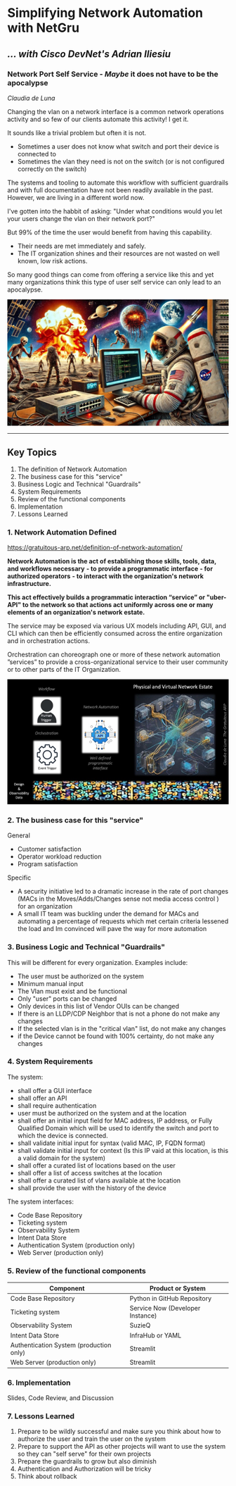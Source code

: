 # Simplifying Network Automation with NetGru
## *... with Cisco DevNet's **Adrian Iliesiu***

### Network Port Self Service - *Maybe* it does not have to be the apocalypse

*Claudia de Luna*

Changing the vlan on a network interface is a common network operations activity and so few of our clients automate this activity!  I get it.

It sounds like a trivial problem but often it is not.

- Sometimes a user does not know what switch and port their device is connected to
- Sometimes the vlan they need is not on the switch (or is not configured correctly on the switch)

The systems and tooling to automate this workflow with sufficient guardrails and with full documentation have not been readily available in the past.  However, we are living in a different world now.

I've gotten into the habbit of asking: 
"Under what conditions would you let your users change the vlan on their network port?"

But 99% of the time the user would benefit from having this capability. 

- Their needs are met immediately and safely.  
- The IT organization shines and their resources are not wasted on well known, low risk actions.  

So many good things can come from offering a service like this and yet many organizations think this type of user self service can only lead to an apocalypse.

![astro1](images/astro1up.jpg)

---

## Key Topics

1. The definition of Network Automation
2. The business case for this "service"
3. Business Logic and Technical "Guardrails"
4. System Requirements
5. Review of the functional components 
6. Implementation
7. Lessons Learned

### 1. Network Automation Defined

https://gratuitous-arp.net/definition-of-network-automation/

**Network Automation is the act of establishing those skills, tools, data, and workflows necessary**
**- to provide a programmatic interface** 
**- for authorized operators** 
**- to interact with the organization's network infrastructure.**

**This act effectively builds a programmatic interaction “service” or "uber-API" to the network so that actions act uniformly across one or many elements of an organization's network estate.**

The service may be exposed via various UX models including API, GUI, and CLI which can then be efficiently consumed across the entire organization and in orchestration actions.

Orchestration can choreograph one or more of these network automation ”services” to provide a cross-organizational service to their user community or to other parts of the IT Organization.



![WhatIsNetworkAutomation](images/WhatIsNetworkAutomation.jpg)

### 2. The business case for this "service"

General

- Customer satisfaction
- Operator workload reduction
- Program satisfaction

Specific

- A security initiative led to a dramatic increase in the rate of port changes (MACs in the Moves/Adds/Changes sense not media access control ) for an organization
- A small IT team was buckling under the demand for MACs and automating a percentage of requests which met certain criteria lessened the load and Im convinced will pave the way for more automation


### 3. Business Logic and Technical "Guardrails"

This will be different for every organization.  Examples include:

- The user must be authorized on the system
- Minimum manual input
- The Vlan must exist and be functional
- Only "user" ports can be changed
- Only devices in this list of Vendor OUIs can be changed
- If there is an LLDP/CDP Neighbor that is not a phone do not make any changes
- If the selected vlan is in the "critical vlan" list, do not make any changes
- if the Device cannot be found with 100% certainty, do not make any changes

### 4. System Requirements

The system:

- shall offer a GUI interface
- shall offer an API
- shall require authentication
- user must be authorized on the system and at the location
- shall offer an initial input field for MAC address, IP address, or Fully Qualified Domain which will be used to identify the switch and port to which the device is connected. 
- shall validate initial input for syntax (valid MAC, IP, FQDN format)
- shall validate initial input for context (Is this IP vaid at this location, is this a valid domain for the system)
- shall offer a curated list of locations based on the user
- shall offer a list of access switches at the location
- shall offer a curated list of vlans available at the location
- shall provide the user with the history of the device

The system interfaces:

- Code Base Repository
- Ticketing system
- Observability System
- Intent Data Store
- Authentication System (production only)
- Web Server (production only)

### 5. Review of the functional components 

| Component                               | Product or System                |
| --------------------------------------- | -------------------------------- |
| Code Base Repository                    | Python in GitHub Repository      |
| Ticketing system                        | Service Now (Developer Instance) |
| Observability System                    | SuzieQ                           |
| Intent Data Store                       | InfraHub or YAML                 |
| Authentication System (production only) | Streamlit                        |
| Web Server (production only)            | Streamlit                        |


### 6. Implementation

Slides, Code Review, and Discussion

### 7. Lessons Learned

1. Prepare to be wildly successful and make sure you think about how to authorize the user and train the user on the system
2. Prepare to support the API as other projects will want to use the system so they can "self serve" for their own projects
3. Prepare the guardrails to grow but also diminish
4. Authentication and Authorization will be tricky
5. Think about rollback
